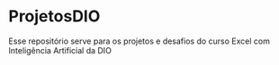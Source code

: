 # ProjetosDIO
Esse repositório serve para os projetos e desafios do curso Excel com Inteligência Artificial da DIO

